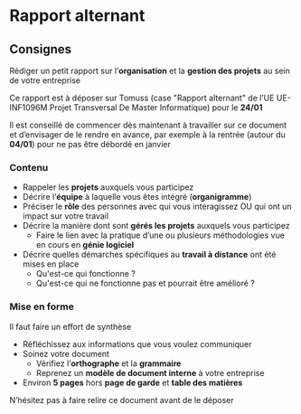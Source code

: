 # Rapport alternant

## Consignes

Rédiger un petit rapport sur l’**organisation** et la **gestion des projets** au sein de votre entreprise

Ce rapport est à déposer sur Tomuss (case "Rapport alternant" de l’UE UE-INF1096M Projet Transversal De Master Informatique) pour le **24/01**

Il est conseillé de commencer dès maintenant à travailler sur ce document et d’envisager de le rendre en avance, par exemple à la rentrée (autour du **04/01**) pour ne pas être débordé en janvier

### Contenu

- Rappeler les **projets** auxquels vous participez
- Décrire l’**équipe** à laquelle vous êtes intégré (**organigramme**)
- Préciser le **rôle** des personnes avec qui vous interagissez OU qui ont un impact sur votre travail
- Décrire la manière dont sont **gérés les projets** auxquels vous participez
  - Faire le lien avec la pratique d’une ou plusieurs méthodologies vue en cours en **génie logiciel**
- Décrire quelles démarches spécifiques au **travail à distance** ont été mises en place
  - Qu'est-ce qui fonctionne ?
  - Qu'est-ce qui ne fonctionne pas et pourrait être amélioré ?

### Mise en forme

Il faut faire un effort de synthèse

- Réfléchissez aux informations que vous voulez communiquer
- Soinez votre document
  - Vérifiez l’**orthographe** et la **grammaire**
  - Reprenez un **modèle de document interne** à votre entreprise
- Environ **5 pages** hors **page de garde** et **table des matières**

N’hésitez pas à faire relire ce document avant de le déposer
